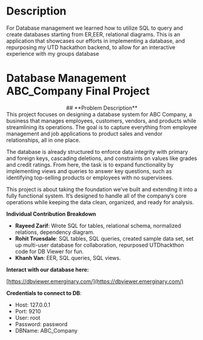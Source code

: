 # Description
For Database management we learned how to utilize SQL to query and create databases starting from ER,EER, relational diagrams. This is an application that showcases our efforts in implementing a database, and repurposing my UTD hackathon backend, to allow for an interactive experience with my groups database

# Database Management ABC_Company Final Project
<div style="text-align: center;">
    ## **Problem Description**
</div>
This project focuses on designing a database system for ABC Company, a business that manages employees, customers, vendors, and products while streamlining its operations. The goal is to capture everything from employee management and job applications to product sales and vendor relationships, all in one place.

The database is already structured to enforce data integrity with primary and foreign keys, cascading deletions, and constraints on values like grades and credit ratings. From here, the task is to expand functionality by implementing views and queries to answer key questions, such as identifying top-selling products or employees with no supervisees.

This project is about taking the foundation we’ve built and extending it into a fully functional system. It’s designed to handle all of the company’s core operations while keeping the data clean, organized, and ready for analysis.

**Individual Contribution Breakdown**

- **Rayeed Zarif**: Wrote SQL for tables, relational schema, normalized relations, dependency diagram.
- **Rohit Truesdale**: SQL tables, SQL queries, created sample data set, set up multi-user database for collaboration, repurposed UTDhackthon code for DB Viewer for fun.
- **Khanh Van**: EER, SQL queries, SQL views.

**Interact with our database here:**

[https://dbviewer.emerginary.com/](https://dbviewer.emerginary.com/)

**Credentials to connect to DB**:
- Host: 127.0.0.1
- Port: 9210
- User: root
- Password: password
- DBName: ABC_Company